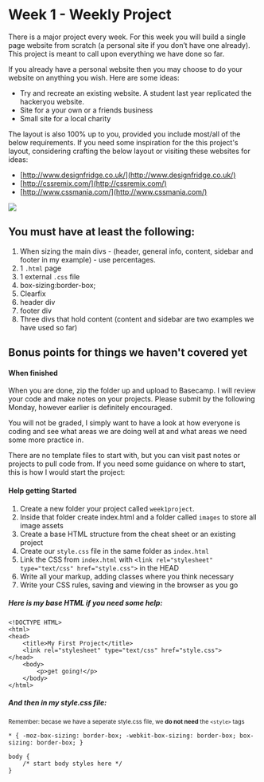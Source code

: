 # Week 1 - Weekly Project

There is a major project every week. For this week you will build a single page website from scratch (a personal site if you don’t have one already). This project is meant to call upon everything we have done so far.

If you already have a personal website then you may choose to do your website on anything you wish. Here are some ideas:

* Try and recreate an existing website. A student last year replicated the hackeryou website.
* Site for a your own or a friends business
* Small site for a local charity

The layout is also 100% up to you, provided you include most/all of the below requirements. If you need some inspiration for the this project's layout, considering crafting the below layout or visiting these websites for ideas:

* [http://www.designfridge.co.uk/](http://www.designfridge.co.uk/)
* [http://cssremix.com/](http://cssremix.com/)
* [http://www.cssmania.com/](http://www.cssmania.com/)

![](http://wes.io/KLYI/projectWireframe.png)

## You must have at least the following:
1. When sizing the main divs - (header, general info, content, sidebar and footer in my example) - use percentages.
1. 1 `.html` page
1. 1 external `.css` file
1. box-sizing:border-box;
1. Clearfix
1. header div
1. footer div
1. Three divs that hold content (content and sidebar are two examples we have used so far)

## Bonus points for things we haven't covered yet

#### When finished

When you are done, zip the folder up and upload to Basecamp. I will review your code and make notes on your projects. Please submit by the following Monday, however earlier is definitely encouraged.

You will not be graded, I simply want to have a look at how everyone is coding and see what areas we are doing well at and what areas we need some more practice in.

There are no template files to start with, but you can visit past notes or projects to pull code from. If you need some guidance on where to start, this is how I would start the project:

#### Help getting Started
1. Create a new folder your project called `week1project`.
1. Inside that folder create index.html and a folder called `images` to store all image assets
1. Create a base HTML structure from the cheat sheet or an existing project
1. Create our `style.css` file in the same folder as `index.html`
1. Link the CSS from `index.html` with `<link rel="stylesheet" type="text/css" href="style.css">` in the HEAD
1. Write all your markup, adding classes where you think necessary
1. Write your CSS rules, saving and viewing in the browser as you go

##### Here is my base HTML if you need some help:

	<!DOCTYPE HTML>
	<html>
	<head>
		<title>My First Project</title>
		<link rel="stylesheet" type="text/css" href="style.css">
	</head>
		<body>
			<p>get going!</p>
		</body>
	</html>

##### And then in my style.css file:
<small>Remember: becase we have a seperate style.css file, we **do not need** the `<style>` tags</small>

	* { -moz-box-sizing: border-box; -webkit-box-sizing: border-box; box-sizing: border-box; }

	body {
		/* start body styles here */
	}